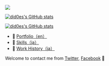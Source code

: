 ![](https://pbs.twimg.com/media/D_rFr1fVUAEMB6i?format=jpg)

[![did0es's GitHub stats](https://github-readme-stats.vercel.app/api?username=shuta13)](https://github.com/anuraghazra/github-readme-stats)

[![did0es's GitHub stats](https://github-readme-stats.vercel.app/api?username=shuta13)](https://github.com/anuraghazra/github-readme-stats)

- :art: [Portfolio（en）](https://did0es.me)
- :wrench: [Skills（ja）](https://scrapbox.io/did0es/出来る・出来ない)
- :luggage: [Work History（ja）](https://www.wantedly.com/id/did0es)

Welcome to contact me from [Twitter](https://twitter.com/did0es), [Facebook](https://www.facebook.com/profile.php?id=100028982675881) :wave:
